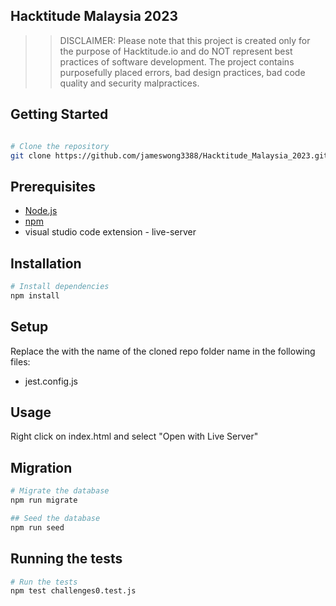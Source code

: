 ## Hacktitude Malaysia 2023

>>DISCLAIMER: Please note that this project is created only for the purpose of Hacktitude.io and do NOT represent best practices of software development. The project contains purposefully placed errors, bad design practices, bad code quality and security malpractices.

## Getting Started
```bash

# Clone the repository
git clone https://github.com/jameswong3388/Hacktitude_Malaysia_2023.git
```

## Prerequisites

- [Node.js](https://nodejs.org/en/download/)
- [npm](https://www.npmjs.com/get-npm)
- visual studio code extension - live-server

## Installation

```bash
# Install dependencies
npm install
```

## Setup
Replace the <INSERT YOUR FILE NAME HERE> with the name of the cloned repo folder name in the following files:
- jest.config.js

## Usage
Right click on index.html and select "Open with Live Server"

## Migration
```bash
# Migrate the database
npm run migrate

## Seed the database
npm run seed
```

## Running the tests
```bash
# Run the tests
npm test challenges0.test.js
```

